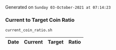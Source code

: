Generated on `Sunday 03-October-2021 at 07:14:23`

### Current to Target Coin Ratio
`current_coin_ratio.sh`

Date|Current|Target|Ratio
---|---|---|---
